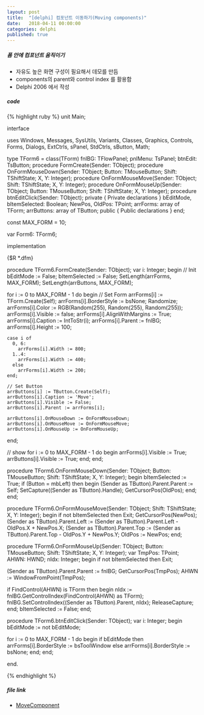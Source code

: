```yaml
---
layout: post
title:  "[delphi] 컴포넌트 이동하기(Moving components)"
date:   2018-04-11 00:00:00
categories: delphi
published: true
---
```

##### 폼 안에 컴포넌트 움직이기
- 자유도 높은 화면 구성이 필요해서 데모를 만듬
- components의 parent와 control index 를 활용함
- Delphi 2006 에서 작성

##### code
{% highlight ruby %}
unit Main;

interface

uses
  Windows, Messages, SysUtils, Variants, Classes, Graphics, Controls, Forms,
  Dialogs, ExtCtrls, sPanel, StdCtrls, sButton, Math;

type
  TForm6 = class(TForm)
    fnlBG: TFlowPanel;
    pnlMenu: TsPanel;
    btnEdit: TsButton;
    procedure FormCreate(Sender: TObject);
    procedure OnFormMouseDown(Sender: TObject; Button: TMouseButton; Shift: TShiftState; X, Y: Integer);
    procedure OnFormMouseMove(Sender: TObject; Shift: TShiftState; X, Y: Integer);
    procedure OnFormMouseUp(Sender: TObject; Button: TMouseButton; Shift: TShiftState; X, Y: Integer);
    procedure btnEditClick(Sender: TObject);
  private
    { Private declarations }
    bEditMode, bItemSelected: Boolean;
    NewPos, OldPos: TPoint;
    arrForms: array of TForm;
    arrButtons: array of TButton;
  public
    { Public declarations }
  end;

const
  MAX_FORM = 10;

var
  Form6: TForm6;

implementation

{$R *.dfm}

procedure TForm6.FormCreate(Sender: TObject);
var
  i: Integer;
begin
  // Init
  bEditMode := False;
  bItemSelected := False;
  SetLength(arrForms, MAX_FORM);
  SetLength(arrButtons, MAX_FORM);
  
  for i := 0 to MAX_FORM - 1 do
  begin
    // Set Form
    arrForms[i] := TForm.Create(Self);
    arrForms[i].BorderStyle := bsNone;
    Randomize;
    arrForms[i].Color := RGB(Random(255), Random(255), Random(255));
    arrForms[i].Visible := false;
    arrForms[i].AlignWithMargins := True;
    arrForms[i].Caption := IntToStr(i);
    arrForms[i].Parent := fnlBG;
    arrForms[i].Height := 100;

    case i of
      0, 6:
        arrForms[i].Width := 800;
      1..4:
        arrForms[i].Width := 400;
      else
        arrForms[i].Width := 200;
    end;

    // Set Button
    arrButtons[i] := TButton.Create(Self);
    arrButtons[i].Caption := 'Move';
    arrButtons[i].Visible := False;
    arrButtons[i].Parent := arrForms[i];

    arrButtons[i].OnMouseDown := OnFormMouseDown;
    arrButtons[i].OnMouseMove := OnFormMouseMove;
    arrButtons[i].OnMouseUp := OnFormMouseUp;
  end;

  // show
  for i := 0 to MAX_FORM - 1 do
  begin
    arrForms[i].Visible := True;
    arrButtons[i].Visible := True;
  end;
end;

procedure TForm6.OnFormMouseDown(Sender: TObject; Button: TMouseButton; Shift: TShiftState; X, Y: Integer);
begin
  bItemSelected := True;
  if (Button = mbLeft) then
  begin
    (Sender as TButton).Parent.Parent := Self;
    SetCapture((Sender as TButton).Handle);
    GetCursorPos(OldPos);
  end;
end;

procedure TForm6.OnFormMouseMove(Sender: TObject; Shift: TShiftState; X, Y: Integer);
begin
  if not bItemSelected then
    Exit;
  GetCursorPos(NewPos);
  (Sender as TButton).Parent.Left := (Sender as TButton).Parent.Left - OldPos.X + NewPos.X;
  (Sender as TButton).Parent.Top := (Sender as TButton).Parent.Top - OldPos.Y + NewPos.Y;
  OldPos := NewPos;
end;

procedure TForm6.OnFormMouseUp(Sender: TObject; Button: TMouseButton; Shift: TShiftState; X, Y: Integer);
var
  TmpPos: TPoint;
  AHWN: HWND;
  nIdx: Integer;
begin
  if not bItemSelected then
    Exit;

  (Sender as TButton).Parent.Parent := fnlBG;
  GetCursorPos(TmpPos);
  AHWN := WindowFromPoint(TmpPos);

  if FindControl(AHWN) is TForm then
  begin
    nIdx := fnlBG.GetControlIndex(FindControl(AHWN) as TForm);
    fnlBG.SetControlIndex((Sender as TButton).Parent, nIdx);
    ReleaseCapture;
  end;
  bItemSelected := False;
end;

procedure TForm6.btnEditClick(Sender: TObject);
var
  i: Integer;
begin
  bEditMode := not bEditMode;

  for i := 0 to MAX_FORM - 1 do
  begin
    if bEditMode then
      arrForms[i].BorderStyle := bsToolWindow
    else
      arrForms[i].BorderStyle := bsNone;
  end;
end;

end.

{% endhighlight %}  


##### file link
- [MoveComponent](https://drive.google.com/file/d/1SquBp3JLa-ru7HvgoyTME5n7XtklCDLy/view?usp=sharing)

